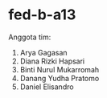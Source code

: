 # fed-b-a13
Anggota tim: 
1. Arya Gagasan 
2. Diana Rizki Hapsari
3. Binti Nurul Mukarromah
4. Danang Yudha Pratomo
5. Daniel Elisandro
